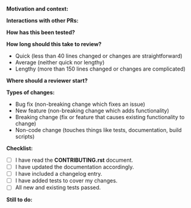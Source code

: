 **Motivation and context:**
<!--- Why is this change required? What problem does it solve? -->
<!--- If it addresses an open issue, please link to the issue here. -->

**Interactions with other PRs:**
<!--- If this change depends on or conflicts with another PR please list it here. -->
<!--- If this PR contains commits from another PR, describe what commits in this PR are unique. -->
<!--- If this PR is independent, then remove this section. -->

**How has this been tested?**
<!--- Please describe in detail how you tested your changes. -->
<!--- Reviewers will test your PR in at least this way. -->

**How long should this take to review?**
<!--- Please estimate if this PR is a quick, average, or lengthy PR. -->
<!--- Take into account both the size and complexity of the changes. -->
<!--- Also note if this is a timely PR that should be reviewed by a certain date. -->
<!--- Leave only the line that applies below: -->

- Quick (less than 40 lines changed or changes are straightforward)
- Average (neither quick nor lengthy)
- Lengthy (more than 150 lines changed or changes are complicated)

**Where should a reviewer start?**
<!--- If the PR warrants it, indicate where a reviewer should start reviewing. -->
<!--- All lengthy PRs and complicated average PRs warrant this section. -->
<!--- If the PR is quick or straightforward, remove this section. -->

**Types of changes:**
<!--- What types of changes does your code introduce? -->
<!--- Leave all lines that apply below: -->

- Bug fix (non-breaking change which fixes an issue)
- New feature (non-breaking change which adds functionality)
- Breaking change (fix or feature that causes existing functionality to change)
- Non-code change (touches things like tests, documentation, build scripts)

**Checklist:**
<!--- Go over all the following points. Put an `x` in all the boxes that apply. -->
<!--- If a box is not applicable, please justify below the checklist. -->
<!--- If you're unsure about any of these, don't hesitate to ask. -->
<!--- We're here to help! -->

- [ ] I have read the **CONTRIBUTING.rst** document.
- [ ] I have updated the documentation accordingly.
- [ ] I have included a changelog entry.
- [ ] I have added tests to cover my changes.
- [ ] All new and existing tests passed.

**Still to do:**
<!--- If this is a work in progress, note below what you still plan to do. -->
<!--- Use the task list syntax `- [ ]` so that progress can be tracked. -->
